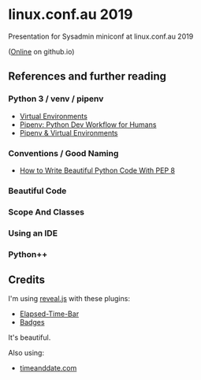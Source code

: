 # linux.conf.au 2019
Presentation for Sysadmin miniconf at linux.conf.au 2019

([Online](https://jangroth.github.io/linuxconf2019/) on github.io)

## References and further reading

### Python 3 / venv / pipenv

* [Virtual Environments](https://python-guide-cn.readthedocs.io/en/latest/dev/virtualenvs.html)
* [Pipenv: Python Dev Workflow for Humans](https://pipenv.readthedocs.io/en/latest/)
* [Pipenv & Virtual Environments](https://docs.python-guide.org/dev/virtualenvs/)

### Conventions / Good Naming

* [How to Write Beautiful Python Code With PEP 8](https://realpython.com/python-pep8/)

### Beautiful Code

### Scope And Classes

### Using an IDE

### Python++

## Credits

I'm using [reveal.js](https://github.com/hakimel/reveal.js) with these plugins:
* [Elapsed-Time-Bar](https://github.com/tkrkt/reveal.js-elapsed-time-bar) 
* [Badges](https://github.com/ThomasWeinert/reveal-badges) 
  
It's beautiful.

Also using:
* [timeanddate.com](https://www.timeanddate.com/clocks/freecountdown.html)